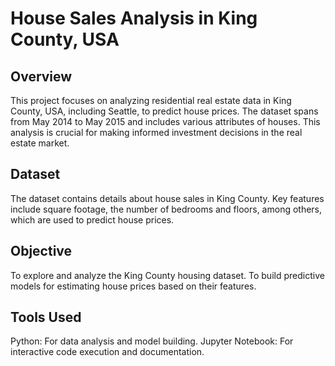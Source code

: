 # House Sales Analysis in King County, USA


## Overview
This project focuses on analyzing residential real estate data in King County, USA, including Seattle, to predict house prices. The dataset spans from May 2014 to May 2015 and includes various attributes of houses. This analysis is crucial for making informed investment decisions in the real estate market.

## Dataset
The dataset contains details about house sales in King County. Key features include square footage, the number of bedrooms and floors, among others, which are used to predict house prices.

## Objective
To explore and analyze the King County housing dataset.
To build predictive models for estimating house prices based on their features.


## Tools Used
Python: For data analysis and model building.
Jupyter Notebook: For interactive code execution and documentation.
